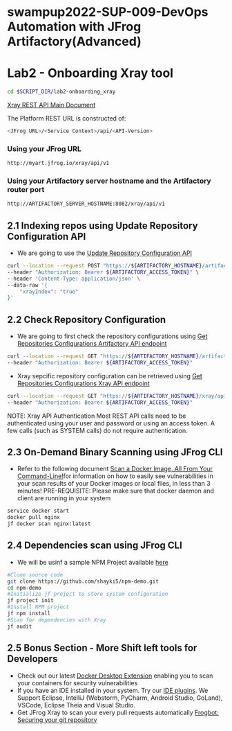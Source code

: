 # swampup2022-SUP-009-DevOps Automation with JFrog Artifactory(Advanced) 
# Lab2 - Onboarding Xray tool

```bash
cd $SCRIPT_DIR/lab2-onboarding_xray
```
[Xray REST API Main Document](https://www.jfrog.com/confluence/display/JFROG/Xray+REST+API)

The Platform REST URL is constructed of: 
```bash
<JFrog URL>/<Service Context>/api/<API-Version>
```

### Using your JFrog URL 
```bash
http://myart.jfrog.io/xray/api/v1
```

### Using your Artifactory server hostname and the Artifactory router port
```bash
http://ARTIFACTORY_SERVER_HOSTNAME:8082/xray/api/v1
```

## 2.1 Indexing repos using Update Repository Configuration API 
-  We are going to use the [Update Repository Configuration API](https://www.jfrog.com/confluence/display/JFROG/Artifactory+REST+API#ArtifactoryRESTAPI-UpdateRepositoryConfiguration)

```bash
curl --location --request POST "https://${ARTIFACTORY_HOSTNAME}/artifactory/api/repositories/teamA-alpine-dev-local" \
--header "Authorization: Bearer ${ARTIFACTORY_ACCESS_TOKEN}" \
--header 'Content-Type: application/json' \
--data-raw '{
    "xrayIndex": "true"
}'
```

## 2.2 Check Repository Configuration 
- We are going to first check the repository configurations using [Get Repositories Configurations Artifactory API endpoint](https://www.jfrog.com/confluence/display/JFROG/Xray+REST+API#XrayRESTAPI-GetRepositoriesConfigurations)

```bash
curl --location --request GET "https://${ARTIFACTORY_HOSTNAME}/artifactory/api/repositories/teamA-alpine-dev-local" \
--header "Authorization: Bearer ${ARTIFACTORY_ACCESS_TOKEN}"
```
- Xray sepcific repository configuration can be retrieved using [Get Repositories Configurations Xray API endpoint](https://www.jfrog.com/confluence/display/JFROG/Xray+REST+API#XrayRESTAPI-GetRepositoriesConfigurations)
```bash
curl --location --request GET "https://${ARTIFACTORY_HOSTNAME}/xray/api/v1/repos_config/teamA-alpine-dev-local" \
--header "Authorization: Bearer ${ARTIFACTORY_ACCESS_TOKEN}"
```
NOTE: Xray API Authentication
Most REST API calls need to be authenticated using your user and password or using an access token. A few calls (such as SYSTEM calls) do not require authentication.

## 2.3 On-Demand Binary Scanning using JFrog CLI 
- Refer to the following document [Scan a Docker Image, All From Your Command-Line!](https://jfrog.com/xray-scan-cli/)for information on how to easily see vulnerabilities in your scan results of your Docker images or local files, in less than 3 minutes!
PRE-REQUISITE: Please make sure that docker daemon and client are running in your system 

```bash
service docker start
docker pull nginx
jf docker scan nginx:latest
```


## 2.4 Dependencies scan using JFrog CLI 
- We will be usinf a sample NPM Project available [here](https://github.com/shayki5/npm-demo)
```bash
#Clone source code
git clone https://github.com/shayki5/npm-demo.git
cd npm-demo
#Initialize jf project to store system configuration
jf project init
#Install NPM project 
jf npm install
#Scan for dependencies with Xray 
jf audit
```

## 2.5 Bonus Section - More Shift left tools for Developers 
- Check out our latest [Docker Desktop Extension](https://jfrog.com/blog/get-peace-of-mind-about-security-when-deploying-containers-from-docker-desktop/) enabling you to scan your containers for security vulnerabilities
- If you have an IDE installed in your system. Try our [IDE plugins](https://www.jfrog.com/confluence/display/JFROG/IDE+Integration). We Support Eclipse, IntelliJ (Webstorm, PyCharm, Android Studio, GoLand), VSCode, Eclipse Theia and Visual Studio. 
- Get JFrog Xray to scan your every pull requests automatically [Frogbot: Securing your git repository](https://jfrog.com/screencast/frogbot-securing-your-git-repository/)
